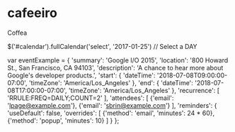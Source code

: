 # cafeeiro
Coffea 


$('#calendar').fullCalendar('select', '2017-01-25') // Select a DAY


var eventExample = {
		  'summary': 'Google I/O 2015',
		  'location': '800 Howard St., San Francisco, CA 94103',
		  'description': 'A chance to hear more about Google\'s developer products.',
		  'start': {
			'dateTime': '2018-07-08T09:00:00-07:00',
			'timeZone': 'America/Los_Angeles'
		  },
		  'end': {
			'dateTime': '2018-07-08T17:00:00-07:00',
			'timeZone': 'America/Los_Angeles'
		  },
		  'recurrence': [
			'RRULE:FREQ=DAILY;COUNT=2'
		  ],
		  'attendees': [
			{'email': 'lpage@example.com'},
			{'email': 'sbrin@example.com'}
		  ],
		  'reminders': {
			'useDefault': false,
			'overrides': [
			  {'method': 'email', 'minutes': 24 * 60},
			  {'method': 'popup', 'minutes': 10}
			]
		  }
		};
